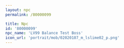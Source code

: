 ```yaml
---
layout: npc
permalink: /80000099

title: Npc
id: '80000099'
npc_name: 'LV99 Balance Test Boss'
icon_url: 'portrait/mob/02020107_m_lslime02_p.png'
---
```


